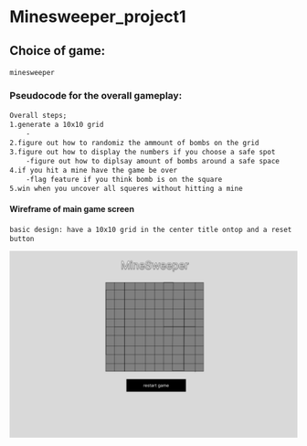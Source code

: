 # Minesweeper_project1 

## Choice of game:
    minesweeper 
### Pseudocode for the overall gameplay:
    Overall steps;
    1.generate a 10x10 grid 
        - 
    2.figure out how to randomiz the ammount of bombs on the grid 
    3.figure out how to display the numbers if you choose a safe spot 
        -figure out how to diplsay amount of bombs around a safe space
    4.if you hit a mine have the game be over 
        -flag feature if you think bomb is on the square
    5.win when you uncover all squeres without hitting a mine

#### Wireframe of main game screen 
    basic design: have a 10x10 grid in the center title ontop and a reset button

![alt text](/images/Untitled.png "wireframe")


